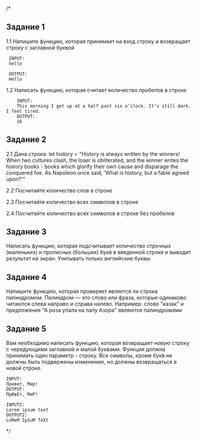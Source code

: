 
/*
## Задание 1
 1.1 Напишите функцию, которая принимает на вход строку и возвращает строку с заглавной буквой
 
```
 INPUT:
 hello
 
 OUTPUT:
 Hello
```
 
 1.2 Написать функцию, которая считает количество пробелов в строке
```
    INPUT:
    This morning I get up at a half past six o’clock. It’s still dark. I feel tired.
    OUTPUT:
    16
```

 ## Задание 2
 2.1 Дана строка:
    let history = "History is always written by the winners! When two cultures clash, the loser is obliterated, and the winner writes the history books - books which glorify their own cause and disparage the conquered foe. As Napoleon once said, 'What is history, but a fable agreed upon?'"
 
 2.2 Посчитайте количество слов в строке
 
 2.3 Посчитайте количество всех символов в строке
 
 2.4 Посчитайте количество всех символов в строке без пробелов
 
 ## Задание 3
 
 Написать функцию, которая подсчитывает количество строчных (маленьких) и прописных (больших) букв в введенной строке и выводит результат на экран. Учитывать только английские буквы.
 
 ## Задание 4
 
 Напишите функцию, которая проверяет является ли строка палиндромом. Палиндром — это слово или фраза, которые одинаково читаются слева направо и справа налево.
    Например: слово "казак" и предложение "А роза упала на лапу Азора" являются палиндромами

 ## Задание 5
 
 Вам необходимо написать функцию, которая возвращает новую строку с чередующими заглавной и малой буквами. Функция должна принимать один параметр - строку. Все символы, кроме букв не должны быть подвержены изменению, но должны возвращаться в новой строке.
  
    INPUT:
    Привет, Мир! 
    OUTPUT: 
    ПрИвЕт, МиР! 
 
    INPUT2: 
    Lorem ipsum text 
    OUTPUT2: 
    LoReM IpSuM TeXt 
 */
